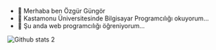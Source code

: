 - 👋  Merhaba ben  Özgür  Güngör
- 👀  Kastamonu Üniversitesinde Bilgisayar Programcılığı okuyorum...
- 🌱  Şu anda  web programcılığı öğreniyorum...


  
![Github stats 2](https://github-readme-stats.vercel.app/api?username=ozgurgungorr&show_icons=true&theme=radical)
